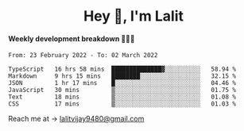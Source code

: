 <h1 align="center">Hey 👋, I'm Lalit</h1>

#### Weekly development breakdown 👨🏻‍💻
<!--START_SECTION:waka-->

```text
From: 23 February 2022 - To: 02 March 2022

TypeScript   16 hrs 58 mins  ██████████████▓░░░░░░░░░░   58.94 %
Markdown     9 hrs 15 mins   ████████░░░░░░░░░░░░░░░░░   32.15 %
JSON         1 hr 17 mins    █░░░░░░░░░░░░░░░░░░░░░░░░   04.46 %
JavaScript   30 mins         ▒░░░░░░░░░░░░░░░░░░░░░░░░   01.75 %
Text         18 mins         ▒░░░░░░░░░░░░░░░░░░░░░░░░   01.08 %
CSS          17 mins         ▒░░░░░░░░░░░░░░░░░░░░░░░░   01.03 %
```

<!--END_SECTION:waka-->

Reach me at → lalitvijay9480@gmail.com
